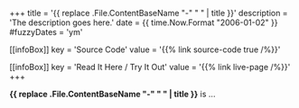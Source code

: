+++
title = '{{ replace .File.ContentBaseName "-" " " | title }}'
description = 'The description goes here.'
date = {{ time.Now.Format "2006-01-02" }}
#fuzzyDates = 'ym'

[[infoBox]]
key = 'Source Code'
value = '{{% link source-code true /%}}'

[[infoBox]]
key = 'Read It Here / Try It Out'
value = '{{% link live-page /%}}'
+++

**{{ replace .File.ContentBaseName "-" " " | title }}** is ...
